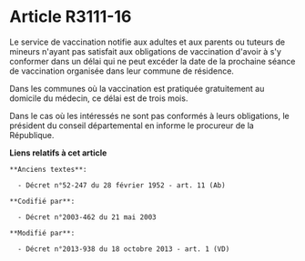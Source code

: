 # Article R3111-16

Le service de vaccination notifie aux adultes et aux parents ou tuteurs de mineurs n'ayant pas satisfait aux obligations de
vaccination d'avoir à s'y conformer dans un délai qui ne peut excéder la date de la prochaine séance de vaccination organisée
dans leur commune de résidence. 

Dans les communes où la vaccination est pratiquée gratuitement au domicile du médecin, ce délai est de trois mois. 

Dans le cas où les intéressés ne sont pas conformés à leurs obligations, le président du conseil départemental en informe le
procureur de la République.

**Liens relatifs à cet article**

	**Anciens textes**:

	  - Décret n°52-247 du 28 février 1952 - art. 11 (Ab)

	**Codifié par**:

	  - Décret n°2003-462 du 21 mai 2003

	**Modifié par**:

	  - Décret n°2013-938 du 18 octobre 2013 - art. 1 (VD)
